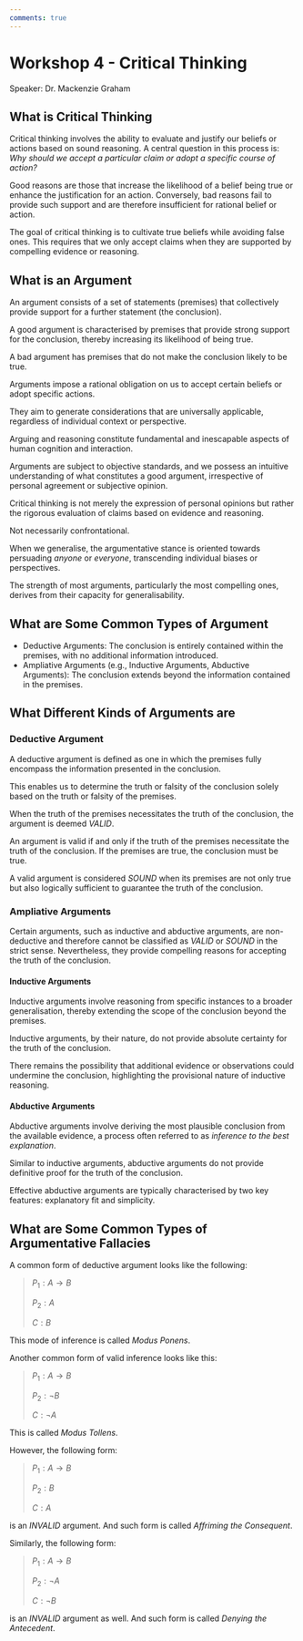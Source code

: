 ```yaml
---
comments: true
---
```


# Workshop 4 - Critical Thinking

Speaker: Dr. Mackenzie Graham

## What is Critical Thinking

Critical thinking involves the ability to evaluate and justify our beliefs or actions based on sound reasoning. A central question in this process is: *Why should we accept a particular claim or adopt a specific course of action?*

Good reasons are those that increase the likelihood of a belief being true or enhance the justification for an action. Conversely, bad reasons fail to provide such support and are therefore insufficient for rational belief or action.

The goal of critical thinking is to cultivate true beliefs while avoiding false ones. This requires that we only accept claims when they are supported by compelling evidence or reasoning.

## What is an Argument

An argument consists of a set of statements (premises) that collectively provide support for a further statement (the conclusion).

A good argument is characterised by premises that provide strong support for the conclusion, thereby increasing its likelihood of being true.

A bad argument has premises that do not make the conclusion likely to be true.

Arguments impose a rational obligation on us to accept certain beliefs or adopt specific actions.

They aim to generate considerations that are universally applicable, regardless of individual context or perspective.

Arguing and reasoning constitute fundamental and inescapable aspects of human cognition and interaction.

Arguments are subject to objective standards, and we possess an intuitive understanding of what constitutes a good argument, irrespective of personal agreement or subjective opinion.

Critical thinking is not merely the expression of personal opinions but rather the rigorous evaluation of claims based on evidence and reasoning.

Not necessarily confrontational.

When we generalise, the argumentative stance is oriented towards persuading *anyone* or *everyone*, transcending individual biases or perspectives.

The strength of most arguments, particularly the most compelling ones, derives from their capacity for generalisability.

## What are Some Common Types of Argument

- Deductive Arguments: The conclusion is entirely contained within the premises, with no additional information introduced.
- Ampliative Arguments (e.g., Inductive Arguments, Abductive Arguments): The conclusion extends beyond the information contained in the premises.

## What Different Kinds of Arguments are

### Deductive Argument

A deductive argument is defined as one in which the premises fully encompass the information presented in the conclusion.

This enables us to determine the truth or falsity of the conclusion solely based on the truth or falsity of the premises.

When the truth of the premises necessitates the truth of the conclusion, the argument is deemed *VALID*.

An argument is valid if and only if the truth of the premises necessitate the truth of the conclusion. If the premises are true, the conclusion must be true.

A valid argument is considered *SOUND* when its premises are not only true but also logically sufficient to guarantee the truth of the conclusion.

### Ampliative Arguments

Certain arguments, such as inductive and abductive arguments, are non-deductive and therefore cannot be classified as *VALID* or *SOUND* in the strict sense. Nevertheless, they provide compelling reasons for accepting the truth of the conclusion.

#### Inductive Arguments

Inductive arguments involve reasoning from specific instances to a broader generalisation, thereby extending the scope of the conclusion beyond the premises.

Inductive arguments, by their nature, do not provide absolute certainty for the truth of the conclusion.

There remains the possibility that additional evidence or observations could undermine the conclusion, highlighting the provisional nature of inductive reasoning.

#### Abductive Arguments

Abductive arguments involve deriving the most plausible conclusion from the available evidence, a process often referred to as *inference to the best explanation*.

Similar to inductive arguments, abductive arguments do not provide definitive proof for the truth of the conclusion.

Effective abductive arguments are typically characterised by two key features: explanatory fit and simplicity.

## What are Some Common Types of Argumentative Fallacies

A common form of deductive argument looks like the following:

> $P_{1}: A \rightarrow B$
>
> $P_{2}: A$
>
> $C: B$

This mode of inference is called *Modus Ponens*.

Another common form of valid inference looks like this:

> $P_{1}: A \rightarrow B$
>
> $P_{2}: \neg B$
>
> $C: \neg A$

This is called *Modus Tollens*.

However, the following form:

> $P_{1}: A \rightarrow B$
>
> $P_{2}: B$
>
> $C: A$

is an *INVALID* argument. And such form is called *Affriming the Consequent*.

Similarly, the following form:

> $P_{1}: A \rightarrow B$
>
> $P_{2}: \neg A$
>
> $C: \neg B$

is an *INVALID* argument as well. And such form is called *Denying the Antecedent*.
